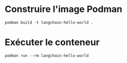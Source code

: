 # Construire l'image Podman

```
podman build -t langchain-hello-world .
```

# Exécuter le conteneur

```
podman run --rm langchain-hello-world
```
